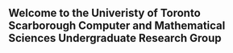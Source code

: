 ## Welcome to the Univeristy of Toronto Scarborough Computer and Mathematical Sciences Undergraduate Research Group


